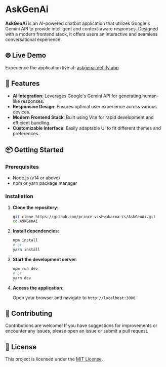 
# AskGenAi

**AskGenAi** is an AI-powered chatbot application that utilizes Google's Gemini API to provide intelligent and context-aware responses. Designed with a modern frontend stack, it offers users an interactive and seamless conversational experience.

## 🌐 Live Demo

Experience the application live at: [askgenai.netlify.app](https://askgenai.netlify.app)

## 🚀 Features

- **AI Integration**: Leverages Google's Gemini API for generating human-like responses.
- **Responsive Design**: Ensures optimal user experience across various devices.
- **Modern Frontend Stack**: Built using Vite for rapid development and efficient bundling.
- **Customizable Interface**: Easily adaptable UI to fit different themes and preferences.

## 📦 Getting Started

### Prerequisites

- Node.js (v14 or above)
- npm or yarn package manager

### Installation

1. **Clone the repository**:

   ```bash
   git clone https://github.com/prince-vishwakarma-cs/AskGenAi.git
   cd AskGenAi
   ```

2. **Install dependencies**:

   ```bash
   npm install
   # or
   yarn install
   ```

3. **Start the development server**:

   ```bash
   npm run dev
   # or
   yarn dev
   ```

4. **Access the application**:

   Open your browser and navigate to `http://localhost:3000`.

## 🤝 Contributing

Contributions are welcome! If you have suggestions for improvements or encounter any issues, please open an issue or submit a pull request.

## 📄 License

This project is licensed under the [MIT License](LICENSE).
